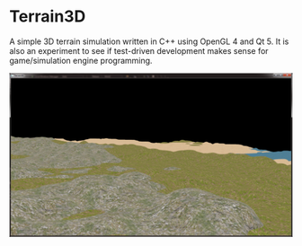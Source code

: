 Terrain3D
=========

A simple 3D terrain simulation written in C++ using OpenGL 4 and Qt 5. It is also an experiment to see if test-driven development makes sense for game/simulation engine programming.

![ScreenShot](demo1.png)
